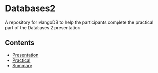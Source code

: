 # Databases2
A repository for MangoDB to help the participants complete the practical part of the Databases 2 presentation

## Contents

- [Presentation]()
- [Practical]()
- [Summary]()
